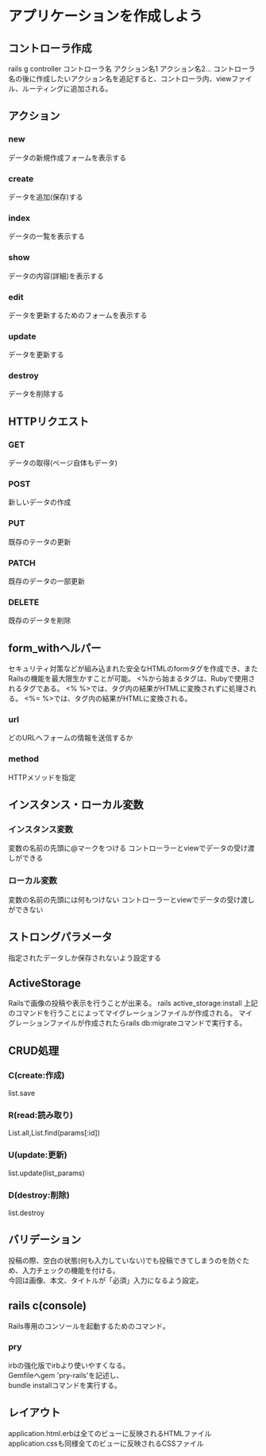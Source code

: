 # アプリケーションを作成しよう

## コントローラ作成
rails g controller コントローラ名 アクション名1 アクション名2...
コントローラ名の後に作成したいアクション名を追記すると、コントローラ内、viewファイル、ルーティングに追加される。

## アクション
### new
データの新規作成フォームを表示する

### create
データを追加(保存)する

### index
データの一覧を表示する

### show
データの内容(詳細)を表示する

### edit
データを更新するためのフォームを表示する

### update
データを更新する

### destroy
データを削除する

## HTTPリクエスト
### GET
データの取得(ページ自体もデータ)

### POST
新しいデータの作成

### PUT
既存のテータの更新

### PATCH
既存のデータの一部更新

### DELETE
既存のデータを削除

## form_withヘルパー
セキュリティ対策などが組み込まれた安全なHTMLのformタグを作成でき、またRailsの機能を最大限生かすことが可能。
<%から始まるタグは、Rubyで使用されるタグである。
<% %>では、タグ内の結果がHTMLに変換されずに処理される。
<%= %>では、タグ内の結果がHTMLに変換される。
### url
どのURLへフォームの情報を送信するか

### method
HTTPメソッドを指定

## インスタンス・ローカル変数
### インスタンス変数
変数の名前の先頭に@マークをつける
コントローラーとviewでデータの受け渡しができる

### ローカル変数
変数の名前の先頭には何もつけない
コントローラーとviewでデータの受け渡しができない

## ストロングパラメータ
指定されたデータしか保存されないよう設定する

## ActiveStorage
Railsで画像の投稿や表示を行うことが出来る。
rails active_storage:install
上記のコマンドを行うことによってマイグレーションファイルが作成される。
マイグレーションファイルが作成されたらrails db:migrateコマンドで実行する。

## CRUD処理
### C(create:作成)
list.save

### R(read:読み取り)
List.all,List.find(params[:id])

### U(update:更新)
list.update(list_params)

### D(destroy:削除)
list.destroy

## バリデーション
投稿の際、空白の状態(何も入力していない)でも投稿できてしまうのを防ぐため、入力チェックの機能を付ける。  
今回は画像、本文、タイトルが「必須」入力になるよう設定。

## rails c(console)
Rails専用のコンソールを起動するためのコマンド。
### pry
irbの強化版でirbより使いやすくなる。  
Gemfileへgem 'pry-rails'を記述し、  
bundle installコマンドを実行する。

## レイアウト
application.html.erbは全てのビューに反映されるHTMLファイル  
application.cssも同様全てのビューに反映されるCSSファイル